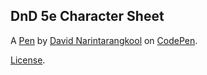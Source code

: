 DnD 5e Character Sheet
----------------------


A [Pen](https://codepen.io/groovywalker/pen/JMRbPZ) by [David Narintarangkool](https://codepen.io/groovywalker) on [CodePen](https://codepen.io).

[License](https://codepen.io/groovywalker/pen/JMRbPZ/license).